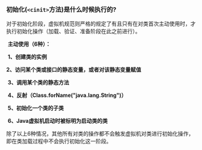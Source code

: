 ### 初始化(`<cinit>`方法)是什么时候执行的?

对于初始化阶段，虚拟机规范则严格的规定了有且只有在对类首次主动使用时，才执行初始化操作（加载、验证、准备阶段在此之前进行）。

​       **主动使用（6种）：**

​       **1、创建类的实例**

​       **2、访问某个类或接口的静态变量，或者对该静态变量赋值**

​       **3、调用某个类的静态方法**

​       **4、反射（Class.forName("java.lang.String")）**

​       **5、初始化一个类的子类**

​       **6、Java虚拟机启动时被标明为启动类的类**

除了以上6种情况，其他所有对类的操作都不会触发虚拟机对类进行初始化操作，即在类加载过程中不会执行初始化这一阶段。
